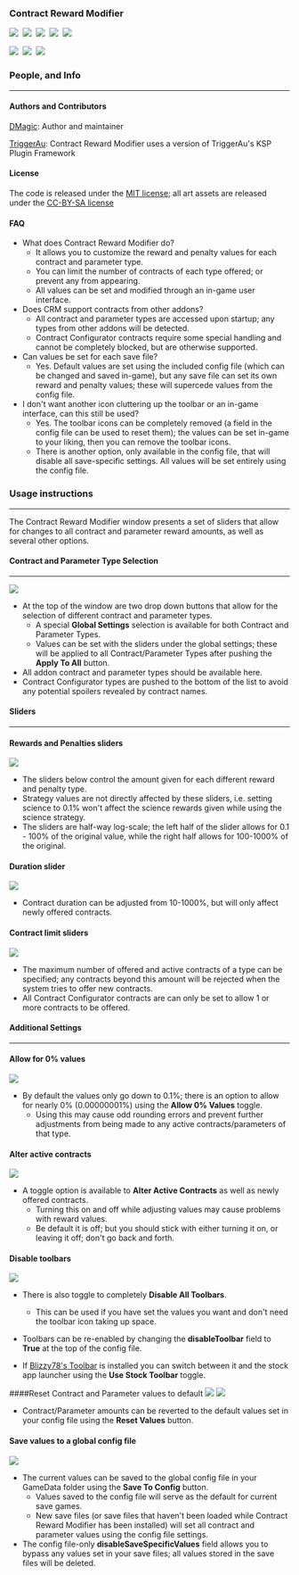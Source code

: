 ### **Contract Reward Modifier**
[![][shield:support-ksp]][KSP:developers]&nbsp;
[![][shield:ckan]][CKAN:org]&nbsp;
[![][shield:license-mit]][CRMLicense]&nbsp;
[![][shield:license-cc-by-sa]][CRMLicense]&nbsp;
![][CRM:FullWindow]

[![][shield:support-toolbar]][toolbar:release]&nbsp;
[![][shield:support-ccfg]][cconfig:release]&nbsp;
[![][shield:support-cwplus]][cwplus:release]&nbsp;


### People, and Info
-------------------------------------------

#### Authors and Contributors

[DMagic][DMagic]: Author and maintainer

[TriggerAu][TriggerAu]: Contract Reward Modifier uses a version of TriggerAu's KSP Plugin Framework

#### License

The code is released under the [MIT license][CRMLicense]; all art assets are released under the [CC-BY-SA license][CRMLicense]

#### FAQ

  * What does Contract Reward Modifier do?
     * It allows you to customize the reward and penalty values for each contract and parameter type.
	 * You can limit the number of contracts of each type offered; or prevent any from appearing.
	 * All values can be set and modified through an in-game user interface.
  * Does CRM support contracts from other addons?
     * All contract and parameter types are accessed upon startup; any types from other addons will be detected.
	 * Contract Configurator contracts require some special handling and cannot be completely blocked, but are otherwise supported.
  * Can values be set for each save file?
     * Yes. Default values are set using the included config file (which can be changed and saved in-game), but any save file can set its own reward and penalty values; these will supercede values from the config file.
  * I don't want another icon cluttering up the toolbar or an in-game interface, can this still be used?
     * Yes. The toolbar icons can be completely removed (a field in the config file can be used to reset them); the values can be set in-game to your liking, then you can remove the toolbar icons.
	 * There is another option, only available in the config file, that will disable all save-specific settings. All values will be set entirely using the config file.
	 
### Usage instructions
------------------------------------------

The Contract Reward Modifier window presents a set of sliders that allow for changes to all contract and parameter reward amounts, as well as several other options.

#### Contract and Parameter Type Selection
------------------------------------------

![][CRM:DropDowns]

  * At the top of the window are two drop down buttons that allow for the selection of different contract and parameter types.
    * A special **Global Settings** selection is available for both Contract and Parameter Types.
    * Values can be set with the sliders under the global settings; these will be applied to all Contract/Parameter Types after pushing the **Apply To All** button.
  * All addon contract and parameter types should be available here.
  * Contract Configurator types are pushed to the bottom of the list to avoid any potential spoilers revealed by contract names.
  
  
#### Sliders
---------------------------------------------

#### Rewards and Penalties sliders
![][CRM:Slider-reward]

  * The sliders below control the amount given for each different reward and penalty type.
  * Strategy values are not directly affected by these sliders, i.e. setting science to 0.1% won't affect the science rewards given while using the science strategy.
  * The sliders are half-way log-scale; the left half of the slider allows for 0.1 - 100% of the original value, while the right half allows for 100-1000% of the original.
  
#### Duration slider
![][CRM:Slider-duration]

  * Contract duration can be adjusted from 10-1000%, but will only affect newly offered contracts.
  
#### Contract limit sliders
![][CRM:Slider-limits]

  * The maximum number of offered and active contracts of a type can be specified; any contracts beyond this amount will be rejected when the system tries to offer new contracts.
  * All Contract Configurator contracts are can only be set to allow 1 or more contracts to be offered.

#### Additional Settings
-----------------------------------------

#### Allow for 0% values
![][CRM:Warn-zero]

  * By default the values only go down to 0.1%; there is an option to allow for nearly 0% (0.00000001%) using the **Allow 0% Values** toggle.
    * Using this may cause odd rounding errors and prevent further adjustments from being made to any active contracts/parameters of that type.

#### Alter active contracts
![][CRM:Warn-alteractive]

  * A toggle option is available to **Alter Active Contracts** as well as newly offered contracts.
    * Turning this on and off while adjusting values may cause problems with reward values.
    * Be default it is off; but you should stick with either turning it on, or leaving it off; don't go back and forth.
 
#### Disable toolbars
![][CRM:Warn-toolbar]

  * There is also toggle to completely **Disable All Toolbars**.
    * This can be used if you have set the values you want and don't need the toolbar icon taking up space.
  * Toolbars can be re-enabled by changing the **disableToolbar** field to **True** at the top of the config file. 
  
  * If [Blizzy78's Toolbar][toolbar:release] is installed you can switch between it and the stock app launcher using the **Use Stock Toolbar** toggle.

####Reset Contract and Parameter values to default
![][CRM:Reset-contract]
![][CRM:Reset-param]

  * Contract/Parameter amounts can be reverted to the default values set in your config file using the **Reset Values** button.

#### Save values to a global config file
![][CRM:Warn-save]
  
  * The current values can be saved to the global config file in your GameData folder using the **Save To Config** button.
    * Values saved to the config file will serve as the default for current save games.
    * New save files (or save files that haven't been loaded while Contract Reward Modifier has been installed) will set all contract and parameter values using the config file settings.
  * The config file-only **disableSaveSpecificValues** field allows you to bypass any values set in your save files; all values stored in the save files will be deleted.


[DMagic]: http://forum.kerbalspaceprogram.com/members/59127
[TriggerAu]: http://forum.kerbalspaceprogram.com/members/59550

[CRM:FullWindow]: http://i.imgur.com/FdXv5C1.jpg
[CRM:DropDowns]: http://i.imgur.com/KmoIB5P.jpg?1
[CRM:Slider-reward]: http://i.imgur.com/OTtx8q7.jpg?1
[CRM:Slider-limits]: http://i.imgur.com/qBOKqLb.jpg?1
[CRM:Slider-duration]: http://i.imgur.com/k2PJ0LS.jpg?1
[CRM:Warn-zero]: http://i.imgur.com/ZxSEPjB.jpg?1
[CRM:Warn-alteractive]: http://i.imgur.com/KTrAboK.jpg?1
[CRM:Warn-toolbar]: http://i.imgur.com/v0k6BMW.jpg?1
[CRM:Reset-contract]: http://i.imgur.com/B1wir2M.jpg?1
[CRM:Reset-param]: http://i.imgur.com/PxYzX7x.jpg?1
[CRM:Warn-save]: http://i.imgur.com/tveX99k.jpg?1 

[KSP:developers]: https://kerbalspaceprogram.com/index.php
[CKAN:org]: http://ksp-ckan.org/
[CRMLicense]: https://github.com/DMagic1/Contract-Modifier/blob/master/GameData/ContractRewardModifier/License.txt

[cconfig:release]: http://forum.kerbalspaceprogram.com/threads/101604
[toolbar:release]: http://forum.kerbalspaceprogram.com/threads/60863
[cwplus:release]: http://forum.kerbalspaceprogram.com/threads/91034

[shield:license-mit]: http://img.shields.io/badge/license-mit-a31f34.svg
[shield:license-cc-by-sa]: http://img.shields.io/badge/license-CC%20BY--SA-green.svg
[shield:support-ksp]: http://img.shields.io/badge/for%20KSP-v0.90-bad455.svg
[shield:ckan]: https://img.shields.io/badge/CKAN-Indexed-brightgreen.svg
[shield:support-toolbar]: http://img.shields.io/badge/works%20with%20Blizzy's%20Toolbar-1.7.8-7c69c0.svg
[shield:support-ccfg]: https://img.shields.io/badge/works%20with%20Contract%20Configurator-7.0-yellowgreen.svg
[shield:support-cwplus]: https://img.shields.io/badge/works%20with%20Contracts%20Window%20%2B-4.0-orange.svg